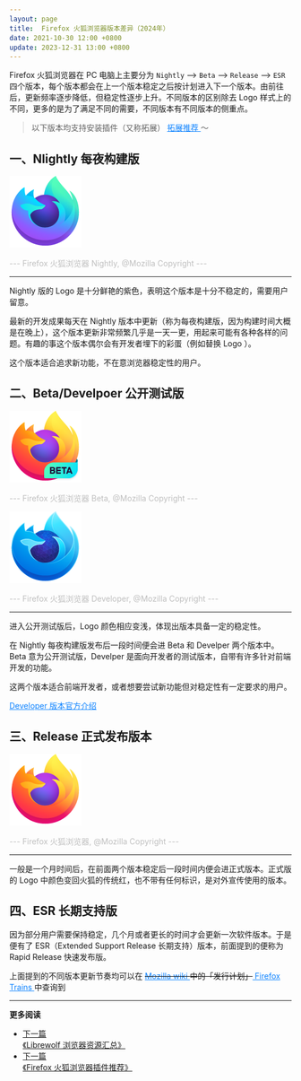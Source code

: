 ```yaml
---
layout: page
title:  Firefox 火狐浏览器版本差异（2024年）
date: 2021-10-30 12:00 +0800
update: 2023-12-31 13:00 +0800
---
```


Firefox 火狐浏览器在 PC 电脑上主要分为 ```Nightly``` --> ```Beta``` --> ```Release``` --> ```ESR``` 四个版本，每个版本都会在上一个版本稳定之后按计划进入下一个版本。由前往后，更新频率逐步降低，但稳定性逐步上升。不同版本的区别除去 Logo 样式上的不同，更多的是为了满足不同的需要，不同版本有不同版本的侧重点。

> 以下版本均支持安装插件（又称拓展） <a href="/special/firefox/addons/" style="color: #0c82ff;" target="_blank"> 拓展推荐 </a> ～

## 一、Nlightly 每夜构建版

<img src="/img/special/firefox/Fx-Browser-Nightly-icon-fullColor-128.png" alt="Firefox 火狐浏览器 Nightly" title="Firefox 火狐浏览器 Beta" />

<font color="#bfbfbf">--- Firefox 火狐浏览器 Nightly, @Mozilla Copyright --- </font>

 ---

Nightly 版的 Logo 是十分鲜艳的紫色，表明这个版本是十分不稳定的，需要用户留意。

最新的开发成果每天在 Nightly 版本中更新（称为每夜构建版，因为构建时间大概是在晚上），这个版本更新非常频繁几乎是一天一更，用起来可能有各种各样的问题。有趣的事这个版本偶尔会有开发者埋下的彩蛋（例如替换 Logo ）。

这个版本适合追求新功能，不在意浏览器稳定性的用户。

## 二、Beta/Develpoer 公开测试版

<img src="/img/special/firefox/Fx-Browser-Beta-icon-fullColor-128.png" alt="Firefox 火狐浏览器 Beta" title="Firefox 火狐浏览器 Beta" />

<font color="#bfbfbf">--- Firefox 火狐浏览器 Beta, @Mozilla Copyright --- </font>

<img src="/img/special/firefox/Fx-Browser-Developer-icon-fullColor-128.png" alt="Firefox 火狐浏览器 Developer" title="Firefox 火狐浏览器 Developer" />

<font color="#bfbfbf">--- Firefox 火狐浏览器 Developer, @Mozilla Copyright --- </font>

 ---

进入公开测试版后，Logo 颜色相应变浅，体现出版本具备一定的稳定性。

在 Nightly 每夜构建版发布后一段时间便会进 Beta 和 Develper 两个版本中。Beta 意为公开测试版，Develper 是面向开发者的测试版本，自带有许多针对前端开发的功能。

这两个版本适合前端开发者，或者想要尝试新功能但对稳定性有一定要求的用户。

<a href="https://www.mozilla.org/zh-CN/firefox/developer/" rel="nofollow" style="color: #0c82ff;">Developer 版本官方介绍</a>

## 三、Release 正式发布版本

<img src="/img/special/firefox/Fx-Browser-icon-fullColor-128.png" alt="Firefox 火狐浏览器" title="Firefox 火狐浏览器" />

<font color="#bfbfbf">--- Firefox 火狐浏览器, @Mozilla Copyright --- </font>

 ---

一般是一个月时间后，在前面两个版本稳定后一段时间内便会进正式版本。正式版的 Logo 中颜色变回火狐的传统红，也不带有任何标识，是对外宣传使用的版本。

## 四、ESR 长期支持版

因为部分用户需要保持稳定，几个月或者更长的时间才会更新一次软件版本。于是便有了 ESR（Extended Support Release 长期支持）版本，前面提到的便称为 Rapid Release 快速发布版。 

上面提到的不同版本更新节奏均可以在 <del><a href="https://wiki.mozilla.org/Release_Management/Calendar" rel="nofollow" style="color: #0c82ff;"> Mozilla wiki </a> 中的「发行计划」</del><a href="https://whattrainisitnow.com/calendar/" rel="nofollow" style="color: #0c82ff;"> Firefox Trains </a>中查询到

---

**更多阅读**

<div class="row">
    <div class="col-lg-8 col-lg-offset-2
    col-md-10 col-md-offset-1
    post-container">
        <ul class="pager">
            <li class="previous">
                <a href="/special/firefox/librewolf/" target="_blank" data-toggle="tooltip" data-placement="top"
                    title="《Librewolf 浏览器资源汇总》">
                    下一篇<br>
                    <span>《Librewolf 浏览器资源汇总》</span>
                </a>
            </li>
            <li class="next">
                <a href="/special/firefox/addons/" target="_blank" data-toggle="tooltip" data-placement="top"
                    title="《Firefox 火狐浏览器插件推荐》">
                    下一篇<br>
                    <span>《Firefox 火狐浏览器插件推荐》</span>
                </a>
            </li>
        </ul>
    </div>
</div>
